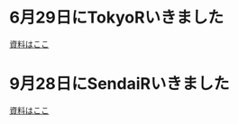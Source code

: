 # 6月29日にTokyoRいきました
[資料はここ](https://8-u8.github.io/TokyoR/20190629/Dirichlet_NB_Modeling.html)

# 9月28日にSendaiRいきました
[資料はここ](https://8-u8.github.io/TokyoR/20190728/Binominal_Distribution/Presentation_short.html)
